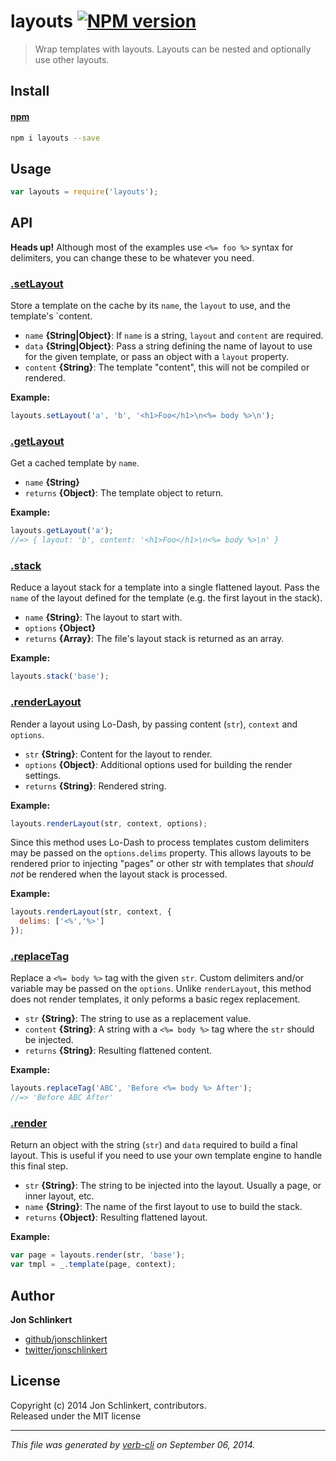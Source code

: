 # layouts [![NPM version](https://badge.fury.io/js/layouts.png)](http://badge.fury.io/js/layouts)

> Wrap templates with layouts. Layouts can be nested and optionally use other layouts.

## Install
#### [npm](npmjs.org)

```bash
npm i layouts --save
```

## Usage

```js
var layouts = require('layouts');
```

## API

**Heads up!** Although most of the examples use `<%= foo %>` syntax for delimiters, you can change these to be whatever you need.

### [.setLayout](index.js#L129)

Store a template on the cache by its `name`, the `layout` to use, and the template's `content.

* `name` **{String|Object}**: If `name` is a string, `layout` and `content` are required.    
* `data` **{String|Object}**: Pass a string defining the name of layout to use for the given template, or pass an object with a `layout` property.    
* `content` **{String}**: The template "content", this will not be compiled or rendered.    

**Example:**

```js
layouts.setLayout('a', 'b', '<h1>Foo</h1>\n<%= body %>\n');
```

### [.getLayout](index.js#L160)

Get a cached template by `name`.

* `name` **{String}**    
* `returns` **{Object}**: The template object to return.  

**Example:**

```js
layouts.getLayout('a');
//=> { layout: 'b', content: '<h1>Foo</h1>\n<%= body %>\n' }
```

### [.stack](index.js#L255)

Reduce a layout stack for a template into a single flattened layout. Pass the `name` of the layout defined for the template (e.g. the first layout in the stack).

* `name` **{String}**: The layout to start with.    
* `options` **{Object}**    
* `returns` **{Array}**: The file's layout stack is returned as an array.  

**Example:**

```js
layouts.stack('base');
```

### [.renderLayout](index.js#L309)

Render a layout using Lo-Dash, by passing content (`str`), `context` and `options`.

* `str` **{String}**: Content for the layout to render.    
* `options` **{Object}**: Additional options used for building the render settings.    
* `returns` **{String}**: Rendered string.  

**Example:**

```js
layouts.renderLayout(str, context, options);
```

Since this method uses Lo-Dash to process templates custom delimiters
may be passed on the `options.delims` property. This allows layouts to
be rendered prior to injecting "pages" or other str with templates that
_should not_ be rendered when the layout stack is processed.

**Example:**

```js
layouts.renderLayout(str, context, {
  delims: ['<%','%>']
});
```

### [.replaceTag](index.js#L339)

Replace a `<%= body %>` tag with the given `str`. Custom delimiters and/or variable may be passed on the `options`. Unlike `renderLayout`, this method does not render templates, it only peforms a basic regex replacement.

* `str` **{String}**: The string to use as a replacement value.    
* `content` **{String}**: A string with a `<%= body %>` tag where the `str` should be injected.    
* `returns` **{String}**: Resulting flattened content.  

**Example:**

```js
layouts.replaceTag('ABC', 'Before <%= body %> After');
//=> 'Before ABC After'
```

### [.render](index.js#L362)

Return an object with the string (`str`) and `data` required to build a final layout. This is useful if you need to use your own template engine to handle this final step.

* `str` **{String}**: The string to be injected into the layout. Usually a page, or inner layout, etc.    
* `name` **{String}**: The name of the first layout to use to build the stack.    
* `returns` **{Object}**: Resulting flattened layout.  

**Example:**

```js
var page = layouts.render(str, 'base');
var tmpl = _.template(page, context);
```

## Author

**Jon Schlinkert**
 
+ [github/jonschlinkert](https://github.com/jonschlinkert)
+ [twitter/jonschlinkert](http://twitter.com/jonschlinkert) 

## License
Copyright (c) 2014 Jon Schlinkert, contributors.  
Released under the MIT license

***

_This file was generated by [verb-cli](https://github.com/assemble/verb-cli) on September 06, 2014._
